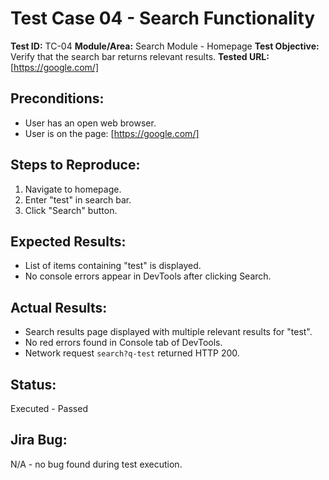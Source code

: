 # Test Case 04 - Search Functionality

**Test ID:** TC-04
**Module/Area:** Search Module - Homepage
**Test Objective:** Verify that the search bar returns relevant results.
**Tested URL:** [https://google.com/]

## Preconditions:
- User has an open web browser.
- User is on the page: [https://google.com/]

## Steps to Reproduce:
1. Navigate to homepage.
2. Enter "test" in search bar.
3. Click "Search" button.

## Expected Results:
- List of items containing "test" is displayed.
- No console errors appear in DevTools after clicking Search.

## Actual Results:
- Search results page displayed with multiple relevant results for "test".
- No red errors found in Console tab of DevTools.
- Network request `search?q-test` returned HTTP 200.

## Status:
Executed - Passed

## Jira Bug:
N/A - no bug found during test execution.
